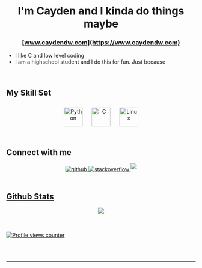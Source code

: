 # <div align="center">I'm Cayden and I kinda do things maybe</div>  
### <div align="center">[www.caydendw.com](https://www.caydendw.com)</div>  

- I like C and low level coding  
- I am a highschool student and I do this for fun. Just because


<br/>  


## My Skill Set  


<div align="center">  
<img style="margin: 10px" src="https://profilinator.rishav.dev/skills-assets/python-original.svg" alt="Python" height="50" />  
<img style="margin: 10px" src="https://profilinator.rishav.dev/skills-assets/c-original.svg" alt="C" height="50" />  
<img style="margin: 10px" src="https://profilinator.rishav.dev/skills-assets/linux-original.svg" alt="Linux" height="50" />  
</div>

<br/>  


## Connect with me  
<div align="center">
<a href="https://github.com/CaydendW" target="_blank">
<img src=https://img.shields.io/badge/github-%2324292e.svg?&style=for-the-badge&logo=github&logoColor=white alt=github style="margin-bottom: 5px;" />
</a>
<a href="https://stackoverflow.com/users/14544839/caydendw" target="_blank">
<img src=https://img.shields.io/badge/stackoverflow-%23F28032.svg?&style=for-the-badge&logo=stackoverflow&logoColor=white alt=stackoverflow style="margin-bottom: 5px;" />
</a> 
<a href="https://reddit.com/u/CaydendW" target="_blank">
<img src=https://img.shields.io/badge/reddit-%23ff4500.svg?style=for-the-badge&logo=reddit&logoColor=white style="margin-bottom: 5px;" />
</div>  
  

<br/>  


## Github Stats  
<div align="center"><img src="https://github-readme-stats.vercel.app/api?username=CaydendW&show_icons=true&count_private=true&hide_border=true" align="center" /></div>  

<br/>  


  

<br/>  

![Profile views counter](https://komarev.com/ghpvc/?username=CaydendW&&style=flat-square)  
  

<br/>  


<br />

----
